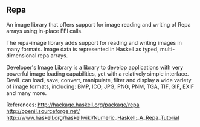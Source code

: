 ## Repa
An image library that offers support for image reading and writing of Repa arrays using in-place FFI calls.

The repa-image library adds support for reading and
writing images in many formats. Image data is represented in Haskell
as typed, multi-dimensional repa arrays.

Developer's Image Library is a library to
develop applications with very powerful image
loading capabilities, yet with a relatively simple
interface. DevIL can load, save, convert,
manipulate, filter and display a wide variety of
image formats, including:
    BMP, ICO, JPG, PNG, PNM, TGA, TIF, GIF, EXIF and many more.

References:
<http://hackage.haskell.org/package/repa>
<http://openil.sourceforge.net/>
<http://www.haskell.org/haskellwiki/Numeric_Haskell:_A_Repa_Tutorial>
